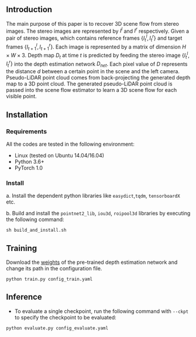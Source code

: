  ## Introduction
The main purpose of this paper is to recover 3D scene flow from stereo images. The stereo images are represented by $I^l$ and $I^r$ respectively. Given a pair of stereo images, which contains reference frames $\{I_{t}^l, I_{t}^r\}$ and target frames $\{I_{t+1}^l, I_{t+1}^r\}$. Each image is represented by a matrix of dimension $H\times W\times 3$. Depth map $D_t$ at time $t$ is predicted by feeding the stereo image $\{I_{t}^l, I_{t}^r\}$ into the depth estimation network $D_{net}$. Each pixel value of $D$ represents the distance $d$ between a certain point in the scene and the left camera. Pseudo-LiDAR point cloud comes from back-projecting the generated depth map to a 3D point cloud. The generated pseudo-LiDAR point cloud is passed into the scene flow estimator to learn a 3D scene flow for each visible point.


## Installation
### Requirements
All the codes are tested in the following environment:
* Linux (tested on Ubuntu 14.04/16.04)
* Python 3.6+
* PyTorch 1.0

### Install


a. Install the dependent python libraries like `easydict`,`tqdm`, `tensorboardX ` etc.

b. Build and install the `pointnet2_lib`, `iou3d`, `roipool3d` libraries by executing the following command:
```shell
sh build_and_install.sh
```


## Training
Download the <a href="https://pan.baidu.com/s/1USMcnw-hkkuP60-8P9pU8w?pwd=ck98">weights</a> of the pre-trained depth estimation network and change its path in the configuration file.
```
python train.py config_train.yaml
```

## Inference
* To evaluate a single checkpoint, run the following command with `--ckpt` to specify the checkpoint to be evaluated:
```
python evaluate.py config_evaluate.yaml
```
